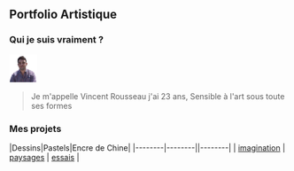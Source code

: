 ## Portfolio Artistique

### Qui je suis vraiment ?


<img alt="Vincent Rousseau" src="images/vincent.png" width="50" height="50">

> Je m'appelle Vincent Rousseau j'ai 23 ans,
> Sensible à l'art sous toute ses formes


### Mes projets

|Dessins|Pastels|Encre de Chine|
|--------|--------||--------|
|    [imagination]("draw.md")   |    [paysages]("pastel.md")   |    [essais]("ink.md")    |

